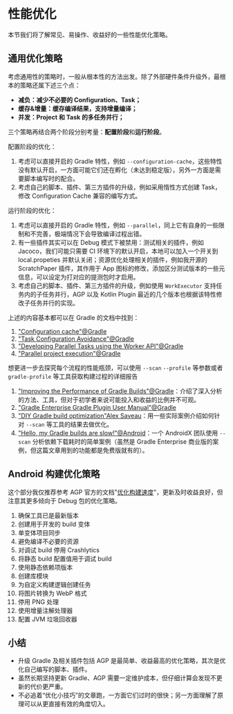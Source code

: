 # 性能优化

本节我们将了解常见、易操作、收益好的一些性能优化策略。

## 通用优化策略 

考虑通用性的策略时，一般从根本性的方法出发。除了外部硬件条件升级外，最根本的策略还属下述三个点：

- **减负：减少不必要的 Configuration、Task；**
- **缓存&增量：缓存编译结果，支持增量编译；**
- **并发：Project 和 Task 的多任务并行；**

三个策略再结合两个阶段分别考量：**配置阶段**和**运行阶段**。

配置阶段的优化：

1. 考虑可以直接开启的 Gradle 特性，例如 `--configuration-cache`，这些特性没有默认开启，一方面可能它们还在孵化（未达到稳定版），另外一方面是需要脚本编写时的配合。
2. 考虑自己的脚本、插件、第三方插件的升级，例如采用惰性方式创建 Task，修改 Configuration Cache 兼容的编写方式。

运行阶段的优化：

1. 考虑可以直接开启的 Gradle 特性，例如 `--parallel`，同上它有自身的一些限制和不完善，极端情况下会导致编译过程出错。
2. 有一些插件其实可以在 Debug 模式下被禁用：测试相关的插件，例如 Jacoco，我们可能只需要 CI 环境下的默认开启，本地可以加入一个开关到 local.propeties 并默认关闭；资源优化处理相关的插件，例如我开源的 ScratchPaper 插件，其作用于 App 图标的修改，添加区分测试版本的一些元信息，可以设定为打对应的提测包时才启用。
3. 考虑自己的脚本、插件、第三方插件的升级，例如使用 `WorkExecutor` 支持任务内的子任务并行，AGP 以及 Kotlin Plugin 最近的几个版本也根据该特性修改子任务并行的实现。

上述的内容基本都可以在 Gradle 的文档中找到：

1. ["Configuration cache"@Gradle](https://docs.gradle.org/current/userguide/configuration_cache.html)
2. ["Task Configuration Avoidance"@Gradle](https://docs.gradle.org/current/userguide/task_configuration_avoidance.html#task_configuration_avoidance)
3. ["Developing Parallel Tasks using the Worker API"@Gradle](https://docs.gradle.org/current/userguide/worker_api.html#header)
4. ["Parallel project execution"@Gradle](https://docs.gradle.org/current/userguide/multi_project_configuration_and_execution.html#sec:parallel_execution)


想更进一步去探究每个流程的性能瓶颈，可以使用 `--scan` `--profile` 等参数或者 `gradle-profile` 等工具获取构建过程的详细报告

1. ["Improving the Performance of Gradle Builds"@Gradle](https://docs.gradle.org/current/userguide/performance.html)：介绍了深入分析的方法、工具，但对于初学者来说可能投入和收益的比例并不可观。
2. ["Gradle Enterprise Gradle Plugin User Manual"@Gradle](https://docs.gradle.com/enterprise/gradle-plugin/?_ga=2.127298381.1900135053.1636116790-1881714751.1634284859#getting_set_up)
3. ["DIY Gradle build optimization"Alex Saveau](https://alexsaveau.dev/blog/gradle/performance/diy-gradle-build-optimization)：用一些实际案例介绍如何针对 `--scan` 等工具的结果去做优化。
4. ["Hello, my Gradle builds are slow!"@Android](https://medium.com/@liutikas/hello-my-gradle-builds-are-slow-483427e6eb4)：一个 AndroidX 团队使用 `--scan` 分析依赖下载耗时的简单案例（虽然是 Gradle Enterprise 商业版的案例，但这篇文章用到的功能都是免费版就有的）。


## Android 构建优化策略

这个部分我仅推荐参考 AGP 官方的文档"[优化构建速度](https://developer.android.com/studio/build/optimize-your-build)"，更新及时收益良好，但注意其更多倾向于 Debug 包的优化策略。

1. 确保工具已是最新版本
2. 创建用于开发的 build 变体
3. 单变体项目同步
4. 避免编译不必要的资源
5. 对调试 build 停用 Crashlytics
6. 将静态 build 配置值用于调试 build
7. 使用静态依赖项版本
8. 创建库模块
9. 为自定义构建逻辑创建任务
10. 将图片转换为 WebP 格式
11. 停用 PNG 处理
12. 使用增量注解处理器
13. 配置 JVM 垃圾回收器

## 小结

- 升级 Gradle 及相关插件包括 AGP 是最简单、收益最高的优化策略，其次是优化自己编写的脚本、插件。
- 虽然长期坚持更新 Gradle、AGP 需要一定维护成本，但仔细计算会发现不更新的代价更严重。
- 不必追着“优化小技巧”的文章跑，一方面它们过时的很快；另一方面理解了原理可以从更直接有效的角度切入。